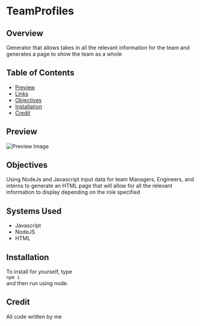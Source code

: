 # TeamProfiles

## Overview
Generator that allows takes in all the relevant information for the team and generates a page to show the team as a whole

## Table of Contents
* [Preview](#Preview)
* [Links](#Links)
* [Objectives](#Objectives)
* [Installation](#Installation)
* [Credit](#Credit)

## Preview

![Preview Image](https://cdn.discordapp.com/attachments/839393191882653707/839401371568439346/unknown.png)

## Objectives
Using NodeJs and Javascript input data for team Managers, Engineers, and interns to generate an HTML page that will allow for all the relevant information to display depending on the role specified      

## Systems Used
* Javascript
* NodeJS
* HTML

## Installation
To install for yourself, type   
    `npm i`   
and then run using node. 

## Credit 
All code written by me
